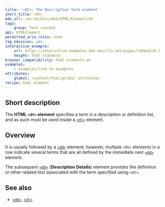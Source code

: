 ```yaml
---
title: '<dt>: The Description Term element'
short_title: <dt>
mdn_url: /en-US/docs/Web/HTML/Element/dt
tags:
    group: Text content
api: HTMLElement
permitted_aria_roles: none
tag_omission: yes
interactive_example:
    url: https://interactive-examples.mdn.mozilla.net/pages/tabbed/dt.html
    height: html-standard
browser_compatibility: html.elements.dt
examples:
    - examples/link-to-examples
attributes:
    global: /content/html/global_attributes
recipe: html-element
---
```


## Short description

The **HTML `<dt>` element** specifies a term in a description or
definition list, and as such must be used inside a
[`<dl>`](/en-US/docs/Web/HTML/Element/dl)
element.

## Overview

It is usually followed by a
[`<dd>`](/en-US/docs/Web/HTML/Element/dd)
element; however, multiple `<dt>` elements in a row indicate several
terms that are all defined by the immediate next
[`<dd>`](/en-US/docs/Web/HTML/Element/dd)
element.

The subsequent
[`<dd>`](/en-US/docs/Web/HTML/Element/dd)
(**Description Details**) element provides the definition or other
related text associated with the term specified using `<dt>`.

## See also

- [`<dd>`](/en-US/docs/Web/HTML/Element/dd),
  [`<dl>`](/en-US/docs/Web/HTML/Element/dl)
